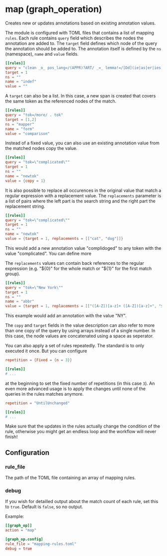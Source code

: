 # map (graph_operation)

Creates new or updates annotations based on existing annotation values.

The module is configured with TOML files that contains a list of mapping
`rules`. Each rule contains `query` field which describes the nodes the
annotation are added to. The `target` field defines which node of the query
the annotation should be added to. The annotation itself is defined by the
`ns` (namespace), `name` and `value` fields.

```toml
[[rules]]
query = "clean _o_ pos_lang=/(APPR)?ART/ _=_ lemma!=/[Dd](ie|as|er|ies)?/"
target = 1
ns = ""
name = "indef"
value = ""
```

A `target` can also be a list. In this case, a new span is created that
covers the same token as the referenced nodes of the match.
```toml
[[rules]]
query = "tok=/more/ . tok"
target = [1,2]
ns = "mapper"
name = "form"
value = "comparison"
```

Instead of a fixed value, you can also use an existing annotation value
from the matched nodes copy the value.
```toml
[[rules]]
query = "tok=\"complicated\""
target = 1
ns = ""
name = "newtok"
value = {copy = 1}
```

It is also possible to replace all occurences in the original value that
match a regular expression with a replacement value.
The `replacements` parameter is a list of pairs where the left part is the
search string and the right part the replacement string.
```toml
[[rules]]
query = "tok=\"complicated\""
target = 1
ns = ""
name = "newtok"
value = {target = 1, replacements = [["cat", "dog"]]}
```
This would add a new annotation value "complidoged" to any token with the value "complicated".
You can define more

The `replacements` values can contain back references to the regular
expression (e.g. "${0}" for the whole match or "${1}" for the first match
group).
```toml
[[rules]]
query = "tok=\"New York\""
target = 1
ns = ""
name = "abbr"
value = {target = 1, replacements = [["([A-Z])[a-z]+ ([A-Z])[a-z]+", "${1}${2}"]]}
```
This example would add an annotation with the value "NY".

The `copy` and `target` fields in the value description can also refer
to more than one copy of the query by using arrays instead of a single
number. In this case, the node values are concatenated using a space as
seperator.

You can also apply a set of rules repeatedly. The standard is to only
executed it once. But you can configure
```toml
repetition = {Fixed = {n = 3}}

[[rules]]
# ...
```
at the beginning to set the fixed number of repetitions (in this case `3`).
An even more advanced usage is to apply the changes until none of the
queries in the rules matches anymore.
```toml
repetition = "UntilUnchanged"

[[rules]]
# ...
```
Make sure that the updates in the rules actually change the condition of the
rule, otherwise you might get an endless loop and the workflow will never
finish!


## Configuration

###  rule_file

The path of the TOML file containing an array of mapping rules.

###  debug

If you wish for detailled output about the match count of each rule,
set this to `true`. Default is `false`, so no output.

Example:
```toml
[[graph_op]]
action = "map"

[graph_op.config]
rule_file = "mapping-rules.toml"
debug = true
```

